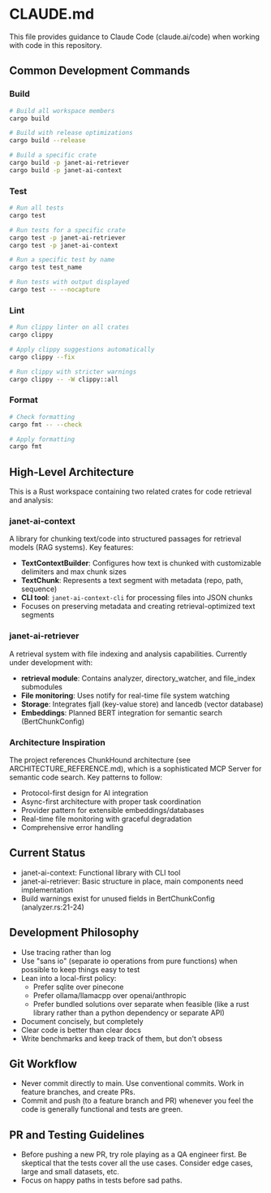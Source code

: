 # CLAUDE.md

This file provides guidance to Claude Code (claude.ai/code) when working with code in this repository.

## Common Development Commands

### Build
```bash
# Build all workspace members
cargo build

# Build with release optimizations
cargo build --release

# Build a specific crate
cargo build -p janet-ai-retriever
cargo build -p janet-ai-context
```

### Test
```bash
# Run all tests
cargo test

# Run tests for a specific crate
cargo test -p janet-ai-retriever
cargo test -p janet-ai-context

# Run a specific test by name
cargo test test_name

# Run tests with output displayed
cargo test -- --nocapture
```

### Lint
```bash
# Run clippy linter on all crates
cargo clippy

# Apply clippy suggestions automatically
cargo clippy --fix

# Run clippy with stricter warnings
cargo clippy -- -W clippy::all
```

### Format
```bash
# Check formatting
cargo fmt -- --check

# Apply formatting
cargo fmt
```

## High-Level Architecture

This is a Rust workspace containing two related crates for code retrieval and analysis:

### janet-ai-context
A library for chunking text/code into structured passages for retrieval models (RAG systems). Key features:
- **TextContextBuilder**: Configures how text is chunked with customizable delimiters and max chunk sizes
- **TextChunk**: Represents a text segment with metadata (repo, path, sequence)
- **CLI tool**: `janet-ai-context-cli` for processing files into JSON chunks
- Focuses on preserving metadata and creating retrieval-optimized text segments

### janet-ai-retriever
A retrieval system with file indexing and analysis capabilities. Currently under development with:
- **retrieval module**: Contains analyzer, directory_watcher, and file_index submodules
- **File monitoring**: Uses notify for real-time file system watching
- **Storage**: Integrates fjall (key-value store) and lancedb (vector database)
- **Embeddings**: Planned BERT integration for semantic search (BertChunkConfig)

### Architecture Inspiration
The project references ChunkHound architecture (see ARCHITECTURE_REFERENCE.md), which is a sophisticated MCP Server for semantic code search. Key patterns to follow:
- Protocol-first design for AI integration
- Async-first architecture with proper task coordination
- Provider pattern for extensible embeddings/databases
- Real-time file monitoring with graceful degradation
- Comprehensive error handling

## Current Status
- janet-ai-context: Functional library with CLI tool
- janet-ai-retriever: Basic structure in place, main components need implementation
- Build warnings exist for unused fields in BertChunkConfig (analyzer.rs:21-24)

## Development Philosophy
- Use tracing rather than log
- Use "sans io" (separate io operations from pure functions) when possible to keep things easy to test
- Lean into a local-first policy:
  - Prefer sqlite over pinecone
  - Prefer ollama/llamacpp over openai/anthropic
  - Prefer bundled solutions over separate when feasible (like a rust library rather than a python dependency or separate API)
- Document concisely, but completely
- Clear code is better than clear docs
- Write benchmarks and keep track of them, but don't obsess

## Git Workflow
- Never commit directly to main. Use conventional commits. Work in feature branches, and create PRs.
- Commit and push (to a feature branch and PR) whenever you feel the code is generally functional and tests are green.

## PR and Testing Guidelines
- Before pushing a new PR, try role playing as a QA engineer first. Be skeptical that the tests cover all the use cases. Consider edge cases, large and small datasets, etc.
- Focus on happy paths in tests before sad paths.

